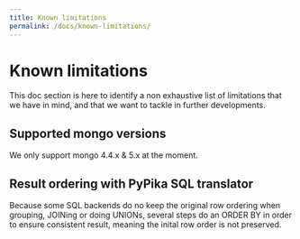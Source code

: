 ```yaml
---
title: Known limitations
permalink: /docs/known-limitations/
---
```


# Known limitations

This doc section is here to identify a non exhaustive list of limitations
that we have in mind, and that we want to tackle in further developments.

## Supported mongo versions

We only support mongo 4.4.x & 5.x at the moment.

## Result ordering with PyPika SQL translator

Because some SQL backends do no keep the original row ordering when grouping, JOINing or doing UNIONs,
several steps do an ORDER BY in order to ensure consistent result, meaning the inital row order is not
preserved.
